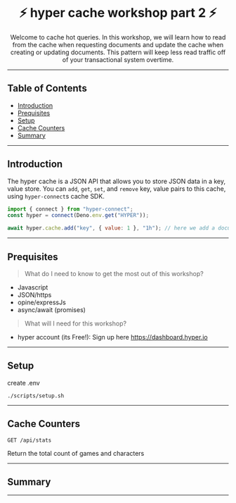 <h1 align="center">⚡️ hyper cache workshop part 2 ⚡️</h1>
<p align="center">
Welcome to cache hot queries. In this workshop, we will learn how to read from the cache when requesting documents
and update the cache when creating or updating documents. This pattern will keep less read traffic off of your transactional system overtime.
</p>

---

## Table of Contents

- [Introduction](#introduction)
- [Prequisites](#prerequisites)
- [Setup](#setup)
- [Cache Counters](#cache-counters)
- [Summary](#summary)

---

## Introduction

The hyper cache is a JSON API that allows you to store JSON data in a key, value
store. You can `add`, `get`, `set`, and `remove` key, value pairs to this cache,
using `hyper-connect`s cache SDK.

```js
import { connect } from "hyper-connect";
const hyper = connect(Deno.env.get("HYPER"));

await hyper.cache.add("key", { value: 1 }, "1h"); // here we add a document of {value: 1} to the key 'key' and it will be available from the cache for `1 hour`
```

---

## Prequisites

> What do I need to know to get the most out of this workshop?

- Javascript
- JSON/https
- opine/expressJs
- async/await (promises)

> What will I need for this workshop?

- hyper account (its Free!): Sign up here https://dashboard.hyper.io

---

## Setup

create .env

```
./scripts/setup.sh
```

---

## Cache Counters

`GET /api/stats`

Return the total count of games and characters

---

## Summary

---
